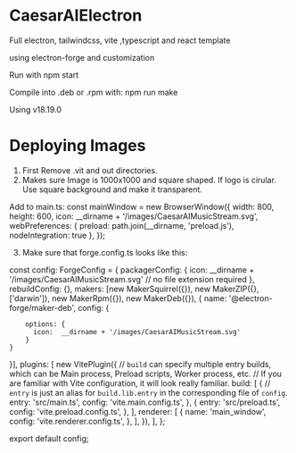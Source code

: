 # CaesarAIElectron

Full electron, tailwindcss, vite ,typescript and react template

using electron-forge and customization 

Run with npm start

Compile into .deb or .rpm with:
npm run make

Using v18.19.0

# Deploying Images
1. First Remove .vit and out directories.
2. Makes sure Image is 1000x1000 and square shaped. If logo is cirular. Use square background and make it transparent.

Add to main.ts:
  const mainWindow = new BrowserWindow({
    width: 800,
    height: 600,
    icon: __dirname + '/images/CaesarAIMusicStream.svg',
    webPreferences: {
      preload: path.join(__dirname, 'preload.js'),
      nodeIntegration: true
    },
  });

3. Make sure that forge.config.ts looks like this:


const config: ForgeConfig = {
  packagerConfig: {
    icon: __dirname + '/images/CaesarAIMusicStream.svg' // no file extension required
  },
  rebuildConfig: {},
  makers: [new MakerSquirrel({}), new MakerZIP({}, ['darwin']), new MakerRpm({}), new MakerDeb({}),
  {
    name: '@electron-forge/maker-deb',
      config: {
        
        options: {
          icon:  __dirname + '/images/CaesarAIMusicStream.svg'
        }
    }
  }],
  plugins: [
    new VitePlugin({
      // `build` can specify multiple entry builds, which can be Main process, Preload scripts, Worker process, etc.
      // If you are familiar with Vite configuration, it will look really familiar.
      build: [
        {
          // `entry` is just an alias for `build.lib.entry` in the corresponding file of `config`.
          entry: 'src/main.ts',
          config: 'vite.main.config.ts',
        },
        {
          entry: 'src/preload.ts',
          config: 'vite.preload.config.ts',
        },
      ],
      renderer: [
        {
          name: 'main_window',
          config: 'vite.renderer.config.ts',
        },
      ],
    }),
  ],
};

export default config;
